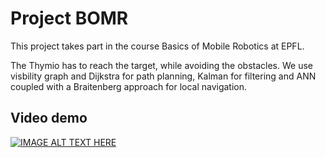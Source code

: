 # Project BOMR

This project takes part in the course Basics of Mobile Robotics at EPFL.

The Thymio has to reach the target, while avoiding the obstacles. We use visbility graph and Dijkstra for path planning, Kalman for filtering and ANN coupled with a Braitenberg approach for local navigation.

## Video demo
[![IMAGE ALT TEXT HERE](https://img.youtube.com/vi/GfBVOo9yZ0U/0.jpg)](https://www.youtube.com/watch?v=GfBVOo9yZ0U)

